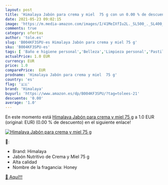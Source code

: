 ```yaml
---
layout: post
title: 'Himalaya Jabón para crema y miel  75 g con un 0.00 % de descuento'
date: 2021-05-23 09:02:15
image: 'https://m.media-amazon.com/images/I/41MeIXfIu2L._SL500_._SL400_.jpg'
comments: true
category: ofertas
author: 'tole.es'
slug: 'B004KF3SPU-es Himalaya Jabón para crema y miel 75 g'
sku: 'B004KF3SPU-es'
tags: [ 'Baño e higiene personal','Belleza','Limpieza personal','Pastillas de jabón y jabón líquido para manos','himalaya','jabón', ]
actualPrice: 1.0 EUR
currency: EUR
price: 1.0
comparePrice:  EUR
prodname: 'Himalaya Jabón para crema y miel  75 g'
country: 'es'
flag: '🇪🇸'
brand: 'Himalaya'
buyurl: 'https://www.amazon.es/dp/B004KF3SPU/?tag=tolees-21'
descuento: '0.00'
average: '1.0'
---
```


En este momento está [Himalaya Jabón para crema y miel  75 g](https://www.amazon.es/dp/B004KF3SPU/?tag=tolees-21) a 1.0 EUR (original:  EUR) (0.00 %  de descuento) en el siguiente enlace!

[![Himalaya Jabón para crema y miel  75 g](https://m.media-amazon.com/images/I/41MeIXfIu2L._SL500_._SL400_.jpg)](https://www.amazon.es/dp/B004KF3SPU/?tag=tolees-21)

🔎:

- Brand: Himalaya
- Jabón Nutritivo de Crema y Miel 75 g
- Alta calidad
- Nombre de la fragancia: Honey

[🛒 Aquí!!!](https://www.amazon.es/dp/B004KF3SPU/?tag=tolees-21)
